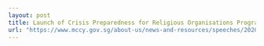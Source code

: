 ```yaml
---
layout: post
title: Launch of Crisis Preparedness for Religious Organisations Programme, Speech by Minister Grace Fu
url: "https://www.mccy.gov.sg/about-us/news-and-resources/speeches/2020/jan/crisis-preparedness-for-religious-organisations-programme"
---
```



